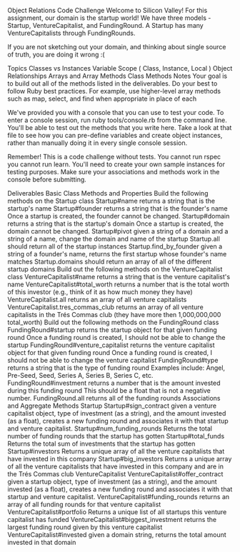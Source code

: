Object Relations Code Challenge
Welcome to Silicon Valley! For this assignment, our domain is the startup world! We have three models - Startup, VentureCapitalist, and FundingRound. A Startup has many VentureCapitalists through FundingRounds.

If you are not sketching out your domain, and thinking about single source of truth, you are doing it wrong :(

Topics
Classes vs Instances
Variable Scope ( Class, Instance, Local )
Object Relationships
Arrays and Array Methods
Class Methods
Notes
Your goal is to build out all of the methods listed in the deliverables. Do your best to follow Ruby best practices. For example, use higher-level array methods such as map, select, and find when appropriate in place of each

We've provided you with a console that you can use to test your code. To enter a console session, run ruby tools/console.rb from the command line. You'll be able to test out the methods that you write here. Take a look at that file to see how you can pre-define variables and create object instances, rather than manually doing it in every single console session.

Remember! This is a code challenge without tests. You cannot run rspec you cannot run learn. You'll need to create your own sample instances for testing purposes. Make sure your associations and methods work in the console before submitting.

Deliverables
Basic Class Methods and Properties
Build the following methods on the Startup class
Startup#name
returns a string that is the startup's name
Startup#founder
returns a string that is the founder's name
Once a startup is created, the founder cannot be changed.
Startup#domain
returns a string that is the startup's domain
Once a startup is created, the domain cannot be changed.
Startup#pivot
given a string of a domain and a string of a name, change the domain and name of the startup
Startup.all
should return all of the startup instances
Startup.find_by_founder
given a string of a founder's name, returns the first startup whose founder's name matches
Startup.domains
should return an array of all of the different startup domains
Build out the following methods on the VentureCapitalist class
VentureCapitalist#name
returns a string that is the venture capitalist's name
VentureCapitalist#total_worth
returns a number that is the total worth of this investor (e.g., think of it as how much money they have)
VentureCapitalist.all
returns an array of all venture capitalists
VentureCapitalist.tres_commas_club
returns an array of all venture capitalists in the Trés Commas club (they have more then 1,000,000,000 total_worth)
Build out the following methods on the FundingRound class
FundingRound#startup
returns the startup object for that given funding round
Once a funding round is created, I should not be able to change the startup
FundingRound#venture_capitalist
returns the venture capitalist object for that given funding round
Once a funding round is created, I should not be able to change the venture capitalist
FundingRound#type
returns a string that is the type of funding round
Examples include: Angel, Pre-Seed, Seed, Series A, Series B, Series C, etc.
FundingRound#investment
returns a number that is the amount invested during this funding round
This should be a float that is not a negative number.
FundingRound.all
returns all of the funding rounds
Associations and Aggregate Methods
Startup
Startup#sign_contract
given a venture capitalist object, type of investment (as a string), and the amount invested (as a float), creates a new funding round and associates it with that startup and venture capitalist.
Startup#num_funding_rounds
Returns the total number of funding rounds that the startup has gotten
Startup#total_funds
Returns the total sum of investments that the startup has gotten
Startup#investors
Returns a unique array of all the venture capitalists that have invested in this company
Startup#big_investors
Returns a unique array of all the venture capitalists that have invested in this company and are in the Trés Commas club
VentureCapitalist
VentureCapitalist#offer_contract
given a startup object, type of investment (as a string), and the amount invested (as a float), creates a new funding round and associates it with that startup and venture capitalist.
VentureCapitalist#funding_rounds
returns an array of all funding rounds for that venture capitalist
VentureCapitalist#portfolio
Returns a unique list of all startups this venture capitalist has funded
VentureCapitalist#biggest_investment
returns the largest funding round given by this venture capitalist
VentureCapitalist#invested
given a domain string, returns the total amount invested in that domain
